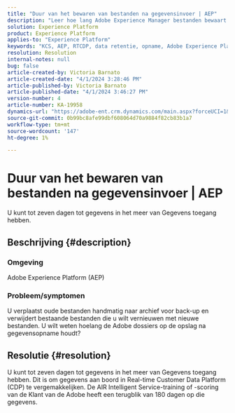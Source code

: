 ```yaml
---
title: "Duur van het bewaren van bestanden na gegevensinvoer | AEP"
description: "Leer hoe lang Adobe Experience Manager bestanden bewaart na het invoeren van gegevens."
solution: Experience Platform
product: Experience Platform
applies-to: "Experience Platform"
keywords: "KCS, AEP, RTCDP, data retentie, opname, Adobe Experience Platform, Experience Platform, data Lake"
resolution: Resolution
internal-notes: null
bug: false
article-created-by: Victoria Barnato
article-created-date: "4/1/2024 3:28:46 PM"
article-published-by: Victoria Barnato
article-published-date: "4/1/2024 3:46:27 PM"
version-number: 4
article-number: KA-19958
dynamics-url: "https://adobe-ent.crm.dynamics.com/main.aspx?forceUCI=1&pagetype=entityrecord&etn=knowledgearticle&id=d33f0185-3cf0-ee11-904b-6045bd04ed02"
source-git-commit: 0b99bc8afe99dbf608064d70a9884f82cb83b1a7
workflow-type: tm+mt
source-wordcount: '147'
ht-degree: 1%

---
```


# Duur van het bewaren van bestanden na gegevensinvoer | AEP


U kunt tot zeven dagen tot gegevens in het meer van Gegevens toegang hebben.

## Beschrijving {#description}


### <b>Omgeving</b>

Adobe Experience Platform (AEP)

### <b>Probleem/symptomen</b>

U verplaatst oude bestanden handmatig naar archief voor back-up en verwijdert bestaande bestanden die u wilt vernieuwen met nieuwe bestanden. U wilt weten hoelang de Adobe dossiers op de opslag na gegevensopname houdt?




## Resolutie {#resolution}


U kunt tot zeven dagen tot gegevens in het meer van Gegevens toegang hebben. Dit is om gegevens aan boord in Real-time Customer Data Platform (CDP) te vergemakkelijken. De AIR Intelligent Service-training of -scoring van de Klant van de Adobe heeft een terugblik van 180 dagen op die gegevens.
